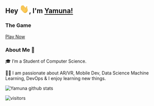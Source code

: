 ## Hey <img src="./images/Hi.gif" width="29px">, I'm [Yamuna!](https://yamuna-kumari.github.io)

### The Game
 [Play Now]('./Game/index.html')
<!--
<a href="https://www.linkedin.com/in/kunal-kushwaha/">
  <img align="left" width="24px" src="https://cdn.jsdelivr.net/npm/simple-icons@v3/icons/linkedin.svg"  />
</a>
<a href="https://twitter.com/kunalstwt">
  <img align="left" width="26px" src="https://cdn.jsdelivr.net/npm/simple-icons@v3/icons/twitter.svg" />
</a>
<a href="mailto:kunalkushwaha453@gmail.com">
  <img align="left" width="26px" src="https://cdn.jsdelivr.net/npm/simple-icons@v3/icons/gmail.svg" />
</a>
<a href="https://www.youtube.com/channel/UCBGOUQHNNtNGcGzVq5rIXjw">
  <img align="left" width="26px" src="https://cdn.jsdelivr.net/npm/simple-icons@v3/icons/youtube.svg" />
</a>
<a href="http://dev.to/kunal">
  <img align="left" width="26px" src="https://cdn.jsdelivr.net/npm/simple-icons@v3/icons/medium.svg" />
</a> -->

### About Me 🚀

🎓 I’m a Student of Computer Science.

👨‍💻 I am passionate about AR/VR, Mobile Dev, Data Science Machine Learning, DevOps & I enjoy learning new things.



![Yamuna github stats](https://github-readme-stats.vercel.app/api?username=yamuna-kumari&show_icons=true&hide_border=true)

![visitors](https://visitor-badge.laobi.icu/badge?page_id=yamuna-kumari.yamuna-kumari)
